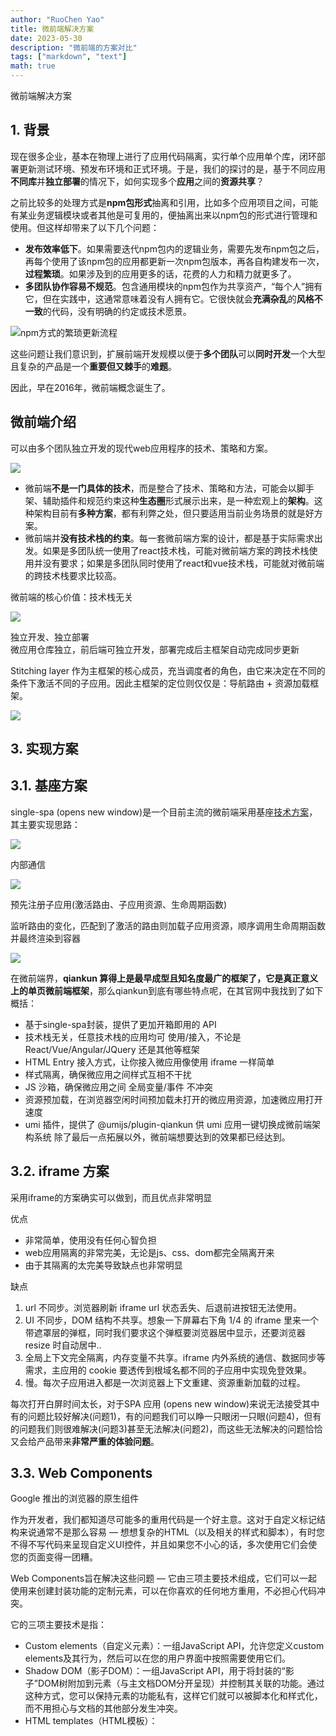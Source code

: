 ```yaml
---
author: "RuoChen Yao"
title: 微前端解决方案
date: 2023-05-30
description: "微前端的方案对比"
tags: ["markdown", "text"]
math: true
---
```


微前端解决方案

## 1. 背景

现在很多企业，基本在物理上进行了应用代码隔离，实行单个应用单个库，闭环部署更新测试环境、预发布环境和正式环境。于是，我们的探讨的是，基于不同应用**不同库**并**独立部署**的情况下，如何实现多个**应用**之间的**资源共享**？

之前比较多的处理方式是**npm包形式**抽离和引用，比如多个应用项目之间，可能有某业务逻辑模块或者其他是可复用的，便抽离出来以npm包的形式进行管理和使用。但这样却带来了以下几个问题：

- **发布效率低下**。如果需要迭代npm包内的逻辑业务，需要先发布npm包之后，再每个使用了该npm包的应用都更新一次npm包版本，再各自构建发布一次，**过程繁琐**。如果涉及到的应用更多的话，花费的人力和精力就更多了。
- **多团队协作容易不规范**。包含通用模块的npm包作为共享资产，“每个人”拥有它，但在实践中，这通常意味着没有人拥有它。它很快就会**充满杂乱**的**风格不一致**的代码，没有明确的约定或技术愿景。

![npm方式的繁琐更新流程](https://p1-juejin.byteimg.com/tos-cn-i-k3u1fbpfcp/641a8a9de46b4a04bff6fb11da98a1c1~tplv-k3u1fbpfcp-zoom-in-crop-mark:4536:0:0:0.awebp)

这些问题让我们意识到，扩展前端开发规模以便于**多个团队**可以**同时开发**一个大型且复杂的产品是一个**重要但又棘手**的**难题**。

因此，早在2016年，微前端概念诞生了。

## 微前端介绍

可以由多个团队独立开发的现代web应用程序的技术、策略和方案。

![](https://pic3.zhimg.com/v2-5cc5252d02429cf5ccf3cf9b75c4a1f2_r.jpg)

- 微前端**不是一门具体的技术**，而是整合了技术、策略和方法，可能会以脚手架、辅助插件和规范约束这种**生态圈**形式展示出来，是一种宏观上的**架构**。这种架构目前有**多种方案**，都有利弊之处，但只要适用当前业务场景的就是好方案。
- 微前端并**没有技术栈的约束**。每一套微前端方案的设计，都是基于实际需求出发。如果是多团队统一使用了react技术栈，可能对微前端方案的跨技术栈使用并没有要求；如果是多团队同时使用了react和vue技术栈，可能就对微前端的跨技术栈要求比较高。

微前端的核心价值：技术栈无关

![](https://pic1.zhimg.com/v2-2efaa89ac52b38913bdcc0f3603c8e58_b.jpg)

独立开发、独立部署  
微应用仓库独立，前后端可独立开发，部署完成后主框架自动完成同步更新

Stitching layer 作为主框架的核心成员，充当调度者的角色，由它来决定在不同的条件下激活不同的子应用。因此主框架的定位则仅仅是：导航路由 + 资源加载框架。

![](https://pic1.zhimg.com/v2-49e29d35de9548c02b0d48782714e914_b.jpg)

## 3. 实现方案

## 3.1. 基座方案

single-spa (opens new window)是一个目前主流的微前端采用基座[技术方案](https://www.zhihu.com/search?q=%E6%8A%80%E6%9C%AF%E6%96%B9%E6%A1%88&search_source=Entity&hybrid_search_source=Entity&hybrid_search_extra=%7B%22sourceType%22%3A%22article%22%2C%22sourceId%22%3A%22556422347%22%7D)，其主要实现思路：

![](https://pic3.zhimg.com/v2-8975c70fdb273dc3b7013237b48daaba_b.jpg)

内部通信

![](https://pic1.zhimg.com/v2-339cbf4dc83a112396b1d0c2ecd725d0_b.jpg)

预先注册子应用(激活路由、子应用资源、生命周期函数)

监听路由的变化，匹配到了激活的路由则加载子应用资源，顺序调用生命周期函数并最终渲染到容器

![](https://pic2.zhimg.com/v2-8d10e41c6652b346dd69fa90a275e8d1_b.jpg)

在微前端界，**qiankun 算得上是最早成型且知名度最广的框架了，它是真正意义上的单页微前端框架**，那么qiankun到底有哪些特点呢，在其官网中我找到了如下概括：

- 基于single-spa封装，提供了更加开箱即用的 API
- 技术栈无关，任意技术栈的应用均可 使用/接入，不论是 React/Vue/Angular/JQuery 还是其他等框架
- HTML Entry 接入方式，让你接入微应用像使用 iframe 一样简单
- 样式隔离，确保微应用之间样式互相不干扰
- JS 沙箱，确保微应用之间 全局变量/事件 不冲突
- 资源预加载，在浏览器空闲时间预加载未打开的微应用资源，加速微应用打开速度
- umi 插件，提供了 @umijs/plugin-qiankun 供 umi 应用一键切换成微前端架构系统 除了最后一点拓展以外，微前端想要达到的效果都已经达到。

## 3.2. iframe 方案

采用iframe的方案确实可以做到，而且优点非常明显

优点

- 非常简单，使用没有任何心智负担
- web应用隔离的非常完美，无论是js、css、dom都完全隔离开来
- 由于其隔离的太完美导致缺点也非常明显

缺点

1. url 不同步。浏览器刷新 iframe url 状态丢失、后退前进按钮无法使用。
2. UI 不同步，DOM 结构不共享。想象一下屏幕右下角 1/4 的 iframe 里来一个带遮罩层的弹框，同时我们要求这个弹框要浏览器居中显示，还要浏览器 resize 时自动居中..
3. 全局上下文完全隔离，内存变量不共享。iframe 内外系统的通信、数据同步等需求，主应用的 cookie 要透传到根域名都不同的子应用中实现免登效果。
4. 慢。每次子应用进入都是一次浏览器上下文重建、资源重新加载的过程。

每次打开白屏时间太长，对于SPA 应用 (opens new window)来说无法接受其中有的问题比较好解决(问题1)，有的问题我们可以睁一只眼闭一只眼(问题4)，但有的问题我们则很难解决(问题3)甚至无法解决(问题2)，而这些无法解决的问题恰恰又会给产品带来**非常严重的体验问题**。



## 3.3. Web Components

Google 推出的浏览器的原生组件

作为开发者，我们都知道尽可能多的重用代码是一个好主意。这对于自定义标记结构来说通常不是那么容易 — 想想复杂的HTML（以及相关的样式和脚本），有时您不得不写代码来呈现自定义UI控件，并且如果您不小心的话，多次使用它们会使您的页面变得一团糟。

Web Components旨在解决这些问题 — 它由三项主要技术组成，它们可以一起使用来创建封装功能的定制元素，可以在你喜欢的任何地方重用，不必担心代码冲突。

它的三项主要技术是指：

- Custom elements（自定义元素）：一组JavaScript API，允许您定义custom elements及其行为，然后可以在您的用户界面中按照需要使用它们。
- Shadow DOM（影子DOM）：一组JavaScript API，用于将封装的“影子”DOM树附加到元素（与主文档DOM分开呈现）并控制其关联的功能。通过这种方式，您可以保持元素的功能私有，这样它们就可以被脚本化和样式化，而不用担心与文档的其他部分发生冲突。
- HTML templates（HTML模板）： <template> 和 <slot> 元素使您可以编写不在呈现页面中显示的标记模板。然后它们可以作为自定义元素结构的基础被多次重用。

通过以上描述，再结合微前端的概念，我们来看看Web Components是如何做到微前端：

1. 技术栈无关：Web Components是浏览器原生组件，那即是在任何框架中都可以使用。
2. 立开发：使用Web Components开发的应用无需与其他应用间产生任何关联。
3. 应用间隔离： Shadow DOM的特性，各个引入的微应用间可以达到相互隔离的效果。

**综上所述，Web Components是有能力以组件加载的方式将微应用整合在一起作为微前端的一种手段，但不幸的是，Web Components是浏览器的新特性，所以它的兼容性不是很好，如果有兼容性要求的项目还是无法使用，具体请查看can i use。**

## 3.4. EMP

EMP是由欢聚时代业务中台自主研发的最年轻的**单页微前端解决方案**

**在 qiankun 的模式下，通过中心基座集成各微应用。而在 emp 的方案中不需要中心化的基座，每一个微前端应用都可以通过远程调用的方式引入共享模块。**

![](https://pic3.zhimg.com/v2-679fd7479a012cf31af843330ff24fde_b.jpg)

举一个实际的例子可能更好理解，如下图所示。我们在项目 B 的 Webpack 的 exposes（host） 字段中暴露一个模块叫 Cmp，而在项目 A 的 Webpack 的 remotes 字段中注册远程的模块，然后在使用时，通过 import 完成导入。

![](https://pic2.zhimg.com/v2-436abb0871dfca8557bc64bc5a859dc5_b.jpg) 

那么，他有哪些特性呢，下面我们一起看看：

- 基于Webpack5的新特性Module Federation实现，达到第三方依赖共享，减少不必要的代码引入的目的，什么是Module Federation这里就不再赘述。
- 每个微应用独立部署运行，并通过cdn的方式引入主程序中，因此只需要部署一次，便可以提供给任何基于Module Federation的应用使用。并且此部分代码是远程引入，无需参与应用的打包。
- 动态更新微应用：EMP是通过cdn加载微应用，因此每个微应用中的代码有变动时，无需重新打包发布新的整合应用便能加载到最新的微应用。
- 去中心化，每个微应用间都可以引入其他的微应用，无中心应用的概念。
- 跨技术栈组件式调用，提供了在主应用框架中可以调用其他框架组件的能力（目前已支持互相调用的框架及使用方式请参阅官方文档）。
- 按需加载，开发者可以选择只加载微应用中需要的部分，而不是强制只能将整个应用全部加载。
- 应用间通信，每一个应用都可以进行状态共享，就像在使用npm模块进行开发一样便捷。
- 生成对应技术栈模板，它能像create-react-app一样，也能像create-vue-app一样，通过指令一键搭建好开发环境，减少开发者的负担。
- 远程拉取ts声明文件，emp-cli中内置了拉取远程应用中代码声明文件的能力，让使用ts开发的开发者不再为代码报错而烦恼。

**`EMP`除了具备微前端的能力外，还实现了跨应用状态共享、跨框架组件调用的能力，这是现有框架所不具备的优秀特性！**

## 3.5. ESM

ESM是ES Module的缩写，是Ecma script 2015中提出的一种前端模块化手段，那么，它又是如何做到微前端的呢？其实，**微前端无外乎三大特性，无技术栈限制、应用单独开发，多应用整合**，只要抓住了这三个特性，那就不难理解ESM如何做的了：

1. 无技术栈限制：ESM加载的只是js内容，无论哪个框架，最终都要编译成js，因此，无论哪种框架，ESM都能加载。  

2. 应用单独开发： ESM只是js的一种规范，不会影响应用的开发模式。  

3. 多应用整合： 只要将微应用以ESM的方式暴露出来，就能正常加载。  

4. 远程加载模块: ESM能够直接请求cdn资源，这是它与生俱来的能力。

ESM是能做到微前端的核心思想，但是它也存在着兼容性这一大弊端，尽管ESM已经很优秀了，但是大部分老版的浏览器仍然无法直接使用，这也是babel等编译工具出现的原因，幸运的是，他可以通过webpack、rollup、esbuild、snowpack等编译工具成为兼容性的代码。

## 4. 总结

现有微前端解决方案：

- **iframe**
- **Web Components**
- **ESM**
- **qiankun**
- **EMP**

各解决方案的利弊：

- `iframe`可以直接加载其他应用，但无法做到单页导致许多功能无法正常在主应用中展示。
- `web Components`及`ESM`是浏览器提供给开发者的能力，能在单页中实现微前端，不过后者需要做好代码隔离，并且他们都是浏览器的新特性，都存在**兼容性**问题，微前端方面的探索也不成熟，只能作为面向未来的微前端手段。
- `qiankun`基本上可以称为单页版的iframe，具有**沙箱隔离**及**资源预加载**的特点，几乎无可挑剔。
- `EMP`作为最年轻微前端解决方案，也是吸收了许多web优秀特性才诞生的，它在实现微前端的基础上，扩充了**跨应用状态共享**、**跨框架组件调用**、**远程拉取ts声明文件**、**动态更新微应用**等能力。同时`EMP`能做到**第三方依赖的共享**，使代码尽可能地重复利用，减少加载的内容。

  以下表格为各解决方案的总结:

| 相对特点              | 相对特点            | 缺点                                                   | 框架                 |
| ----------------- | --------------- | ---------------------------------------------------- | ------------------ |
| HTML Entry接入方式    | HTML Entry 接入方式 |                                                      | single-spa qiankun |
|                   | 资源预加载           |                                                      |                    |
| Module Federation | 每个微应用独立部署运行     | 目前无法涵盖所有框架                                           | EMP                |
|                   | 动态更新微应用         |                                                      |                    |
|                   | 去中心化            |                                                      |                    |
|                   | 跨技术栈组件式调用       |                                                      |                    |
|                   | 按需加载            |                                                      |                    |
|                   | 应用间通信           |                                                      |                    |
|                   | 生成对应技术栈模板       |                                                      |                    |
|                   | 远程拉取ts声明文件      |                                                      |                    |
| Web Components    | 天生隔离样式与脚本       | 无法兼容所有浏览器                                            | Rame               |
| ESM               | 远程加载模块          | 无法兼容所有浏览器(但可以通过编译工具解决)                               |                    |
|                   |                 | 需手动隔离样式（可通过css module解决）                             |                    |
| iframe            | 天生隔离样式与脚本、多页    | 不是单页应用，会导致浏览器刷新 iframe url 状态丢失、后退前进按钮无法使用           |                    |
|                   |                 | 弹框类的功能无法应用到整个大应用中，只能在对应的窗口内展示                        |                    |
|                   |                 | 由于可能应用间不是在相同的域内，主应用的 cookie 要透传到根域名都不同的子应用中才能实现免登录效果 |                    |
|                   |                 | 每次子应用进入都是一次浏览器上下文重建、资源重新加载的过程，占用大量资源的同时也在极大地消耗资源     |                    |
|                   |                 |                                                      |                    |

